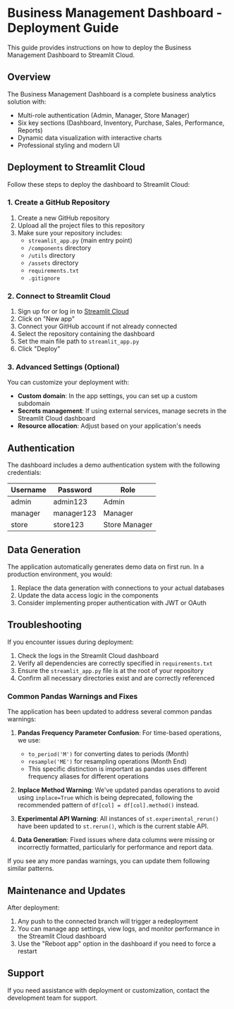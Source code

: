 # Business Management Dashboard - Deployment Guide

This guide provides instructions on how to deploy the Business Management Dashboard to Streamlit Cloud.

## Overview

The Business Management Dashboard is a complete business analytics solution with:

- Multi-role authentication (Admin, Manager, Store Manager)
- Six key sections (Dashboard, Inventory, Purchase, Sales, Performance, Reports)
- Dynamic data visualization with interactive charts
- Professional styling and modern UI

## Deployment to Streamlit Cloud

Follow these steps to deploy the dashboard to Streamlit Cloud:

### 1. Create a GitHub Repository

1. Create a new GitHub repository
2. Upload all the project files to this repository
3. Make sure your repository includes:
   - `streamlit_app.py` (main entry point)
   - `/components` directory
   - `/utils` directory
   - `/assets` directory
   - `requirements.txt`
   - `.gitignore`

### 2. Connect to Streamlit Cloud

1. Sign up for or log in to [Streamlit Cloud](https://streamlit.io/cloud)
2. Click on "New app"
3. Connect your GitHub account if not already connected
4. Select the repository containing the dashboard
5. Set the main file path to `streamlit_app.py`
6. Click "Deploy"

### 3. Advanced Settings (Optional)

You can customize your deployment with:

- **Custom domain**: In the app settings, you can set up a custom subdomain
- **Secrets management**: If using external services, manage secrets in the Streamlit Cloud dashboard
- **Resource allocation**: Adjust based on your application's needs

## Authentication

The dashboard includes a demo authentication system with the following credentials:

| Username | Password  | Role           |
|----------|-----------|----------------|
| admin    | admin123  | Admin          |
| manager  | manager123| Manager        |
| store    | store123  | Store Manager  |

## Data Generation

The application automatically generates demo data on first run. In a production environment, you would:

1. Replace the data generation with connections to your actual databases
2. Update the data access logic in the components
3. Consider implementing proper authentication with JWT or OAuth

## Troubleshooting

If you encounter issues during deployment:

1. Check the logs in the Streamlit Cloud dashboard
2. Verify all dependencies are correctly specified in `requirements.txt`
3. Ensure the `streamlit_app.py` file is at the root of your repository
4. Confirm all necessary directories exist and are correctly referenced

### Common Pandas Warnings and Fixes

The application has been updated to address several common pandas warnings:

1. **Pandas Frequency Parameter Confusion**: For time-based operations, we use:
   - `to_period('M')` for converting dates to periods (Month)
   - `resample('ME')` for resampling operations (Month End)
   - This specific distinction is important as pandas uses different frequency aliases for different operations

2. **Inplace Method Warning**: We've updated pandas operations to avoid using `inplace=True` which is being deprecated, following the recommended pattern of `df[col] = df[col].method()` instead.

3. **Experimental API Warning**: All instances of `st.experimental_rerun()` have been updated to `st.rerun()`, which is the current stable API.

4. **Data Generation**: Fixed issues where data columns were missing or incorrectly formatted, particularly for performance and report data.

If you see any more pandas warnings, you can update them following similar patterns.

## Maintenance and Updates

After deployment:

1. Any push to the connected branch will trigger a redeployment
2. You can manage app settings, view logs, and monitor performance in the Streamlit Cloud dashboard
3. Use the "Reboot app" option in the dashboard if you need to force a restart

## Support

If you need assistance with deployment or customization, contact the development team for support. 
